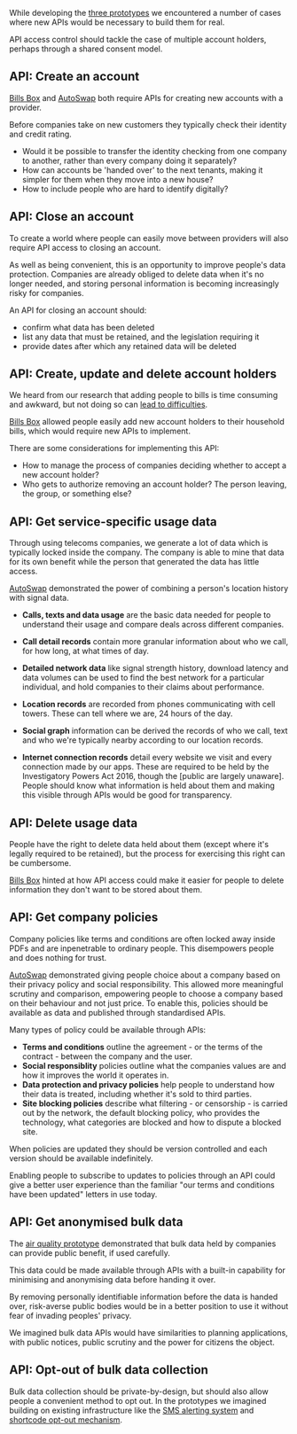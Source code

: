 While developing the [three prototypes](#) we encountered a number of cases where new APIs would be necessary to build them for real.

API access control should tackle the case of multiple account holders, perhaps through a shared consent model.

## API: Create an account

[Bills Box](#) and [AutoSwap](#) both require APIs for creating new accounts with a provider.

Before companies take on new customers they typically check their identity and credit rating.

- Would it be possible to transfer the identity checking from one company to another, rather than every company doing it separately?
- How can accounts be 'handed over' to the next tenants, making it simpler for them when they move into a new house?
- How to include people who are hard to identify digitally?

## API: Close an account

To create a world where people can easily move between providers will also require API access to closing an account.

As well as being convenient, this is an opportunity to improve people's data protection. Companies are already obliged to delete data when it's no longer needed, and storing personal information is becoming increasingly risky for companies.

An API for closing an account should:

- confirm what data has been deleted
- list any data that must be retained, and the legislation requiring it
- provide dates after which any retained data will be deleted

## API: Create, update and delete account holders

We heard from our research that adding people to bills is time consuming and awkward, but not doing so can [lead to difficulties](#).

[Bills Box](#) allowed people easily add new account holders to their household bills, which would require new APIs to implement.

There are some considerations for implementing this API:

- How to manage the process of companies deciding whether to accept a new account holder?
- Who gets to authorize removing an account holder? The person leaving, the group, or something else?

## API: Get service-specific usage data

Through using telecoms companies, we generate a lot of data which is typically locked inside the company. The company is able to mine that data for its own benefit while the person that generated the data has little access.

[AutoSwap](#) demonstrated the power of combining a person's location history with signal data.

- **Calls, texts and data usage** are the basic data needed for people to understand their usage and compare deals across different companies.

- **Call detail records** contain more granular information about who we call, for how long, at what times of day.

- **Detailed network data** like signal strength history, download latency and data volumes can be used to find the best network for a particular individual, and hold companies to their claims about performance.

- **Location records** are recorded from phones communicating with cell towers. These can tell where we are, 24 hours of the day.

- **Social graph** information can be derived the records of who we call, text and who we're typically nearby according to our location records.

- **Internet connection records** detail every website we visit and every connection made by our apps. These are required to be held by the Investigatory Powers Act 2016, though the [public are largely unaware]. People should know what information is held about them and making this visible through APIs would be good for transparency.

## API: Delete usage data

People have the right to delete data held about them (except where it's legally required to be retained), but the process for exercising this right can be cumbersome.

[Bills Box](#) hinted at how API access could make it easier for people to delete information they don't want to be stored about them.

## API: Get company policies

Company policies like terms and conditions are often locked away inside PDFs and are inpenetrable to ordinary people. This disempowers people and does nothing for trust.

[AutoSwap](#) demonstrated giving people choice about a company based on their privacy policy and social responsibility. This allowed more meaningful scrutiny and comparison, empowering people to choose a company based on their behaviour and not just price.
To enable this, policies should be available as data and published through standardised APIs.

Many types of policy could be available through APIs:

* **Terms and conditions** outline the agreement - or the terms of the contract - between the company and the user.
* **Social responsiblity** policies outline what the companies values are and how it improves the world it operates in.
* **Data protection and privacy policies** help people to understand how their data is treated, including whether it's sold to third parties.
* **Site blocking policies** describe what filtering - or censorship - is carried out by the network, the default blocking policy, who provides the technology, what categories are blocked and how to dispute a blocked site.

When policies are updated they should be version controlled and each version should be available indefinitely.

Enabling people to subscribe to updates to policies through an API could give a better user experience than the familiar "our terms and conditions have been updated" letters in use today.

## API: Get anonymised bulk data

The [air quality prototype](#) demonstrated that bulk data held by companies can provide public benefit, if used carefully.

This data could be made available through APIs with a built-in capability for minimising and anonymising data before handing it over.

By removing personally identifiable information before the data is handed over, risk-averse public bodies would be in a better position to use it without fear of invading peoples' privacy.

We imagined bulk data APIs would have similarities to planning applications, with public notices, public scrutiny and the power for citizens the object.

## API: Opt-out of bulk data collection

Bulk data collection should be private-by-design, but should also allow people a convenient method to opt out. In the prototypes we imagined building on existing infrastructure like the [SMS alerting system](#) and [shortcode opt-out mechanism](#).
